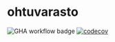 # ohtuvarasto

![GHA workflow badge](https://github.com/sonicsasha/ohtuvarasto/workflows/CI/badge.svg)
[![codecov](https://codecov.io/gh/sonicsasha/ohtuvarasto/branch/main/graph/badge.svg?token=Mn8EVgOzfP)](https://codecov.io/gh/sonicsasha/ohtuvarasto)
